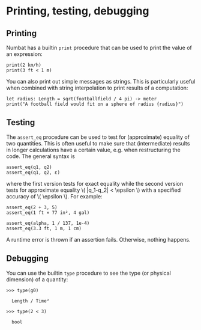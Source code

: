 # Printing, testing, debugging

## Printing

Numbat has a builtin `print` procedure that can be used to print the value of an expression:

```nbt
print(2 km/h)
print(3 ft < 1 m)
```

You can also print out simple messages as strings. This is particularly useful when combined
with string interpolation to print results of a computation:

```nbt
let radius: Length = sqrt(footballfield / 4 pi) -> meter
print("A football field would fit on a sphere of radius {radius}")
```

## Testing

The `assert_eq` procedure can be used to test for (approximate) equality of two quantities.
This is often useful to make sure that (intermediate) results in longer calculations have
a certain value, e.g. when restructuring the code. The general syntax is

```nbt
assert_eq(q1, q2)
assert_eq(q1, q2, ε)
```

where the first version tests for exact equality while the second version tests for approximate
equality \\( |q_1-q_2| < \epsilon \\) with a specified accuracy of \\( \epsilon \\). For example:

```nbt
assert_eq(2 + 3, 5)
assert_eq(1 ft × 77 in², 4 gal)

assert_eq(alpha, 1 / 137, 1e-4)
assert_eq(3.3 ft, 1 m, 1 cm)
```

A runtime error is thrown if an assertion fails. Otherwise, nothing happens.

## Debugging

You can use the builtin `type` procedure to see the type (or physical dimension) of a quantity:

```nbt
>>> type(g0)

  Length / Time²

>>> type(2 < 3)

  bool
```
